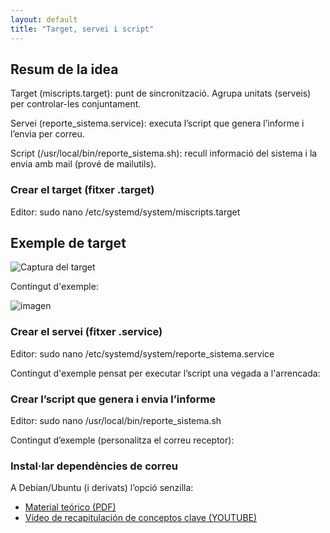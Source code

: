```yaml
---
layout: default
title: "Target, servei i script"
---
```


## Resum de la idea

Target (miscripts.target): punt de sincronització. Agrupa unitats (serveis) per controlar-les conjuntament.

Servei (reporte_sistema.service): executa l’script que genera l’informe i l’envia per correu.

Script (/usr/local/bin/reporte_sistema.sh): recull informació del sistema i la envia amb mail (prové de mailutils).


### Crear el target (fitxer .target)

Editor: sudo nano /etc/systemd/system/miscripts.target

## Exemple de target

![Captura del target](<unitat1/Captura de pantalla de 2025-10-14 09-45-55.png>)

Contingut d'exemple:

![imagen](<img/Imatge enganxada (300).png>)

### Crear el servei (fitxer .service)

Editor: sudo nano /etc/systemd/system/reporte_sistema.service

Contingut d'exemple pensat per executar l’script una vegada a l'arrencada:

### Crear l’script que genera i envia l’informe

Editor: sudo nano /usr/local/bin/reporte_sistema.sh

Contingut d’exemple (personalitza el correu receptor):


### Instal·lar dependències de correu

A Debian/Ubuntu (i derivats) l’opció senzilla:



- [Material teórico (PDF)](https://github.com/mireiaconsarnau/machine_learning/raw/main/unidad1/l1.pdf)
- [Vídeo de recapitulación de conceptos clave (YOUTUBE)](https://youtu.be/p27AhdHxi_o)

